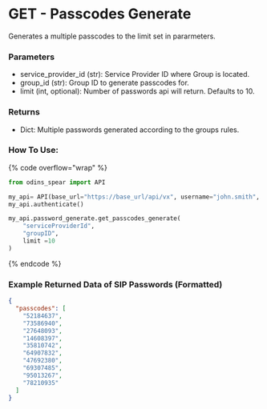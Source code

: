 # GET - Passcodes Generate

Generates a multiple passcodes to the limit set in pararmeters.

### Parameters&#x20;

* service\_provider\_id (str): Service Provider ID where Group is located.&#x20;
* group\_id (str): Group ID to generate passcodes for.&#x20;
* limit (int, optional): Number of passwords api will return. Defaults to 10.

### Returns

* Dict: Multiple passwords generated according to the groups rules.

### How To Use:

{% code overflow="wrap" %}
```python
from odins_spear import API

my_api= API(base_url="https://base_url/api/vx", username="john.smith", password="ODIN_INSTANCE_1")
my_api.authenticate()

my_api.password_generate.get_passcodes_generate(
    "serviceProviderId",
    "groupID",
    limit =10
)
```
{% endcode %}

### Example Returned Data of SIP Passwords (Formatted)

```json
{
  "passcodes": [
    "52184637",
    "73586940",
    "27648093",
    "14608397",
    "35810742",
    "64907832",
    "47692380",
    "69307485",
    "95013267",
    "78210935"
  ]
}
```
